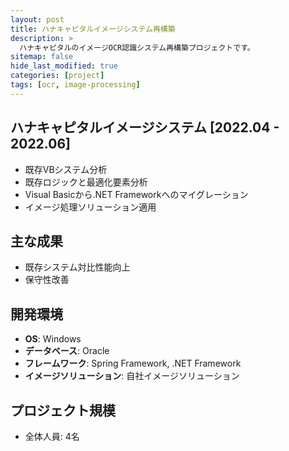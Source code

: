 ```yaml
---
layout: post
title: ハナキャピタルイメージシステム再構築
description: >
  ハナキャピタルのイメージOCR認識システム再構築プロジェクトです。
sitemap: false
hide_last_modified: true
categories: [project]
tags: [ocr, image-processing]
---
```


## ハナキャピタルイメージシステム [2022.04 - 2022.06]

- 既存VBシステム分析
- 既存ロジックと最適化要素分析
- Visual Basicから.NET Frameworkへのマイグレーション
- イメージ処理ソリューション適用

## 主な成果
- 既存システム対比性能向上
- 保守性改善

## 開発環境
- **OS**: Windows
- **データベース**: Oracle
- **フレームワーク**: Spring Framework, .NET Framework
- **イメージソリューション**: 自社イメージソリューション

## プロジェクト規模
- 全体人員: 4名 